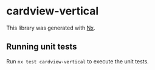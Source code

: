 # cardview-vertical

This library was generated with [Nx](https://nx.dev).

## Running unit tests

Run `nx test cardview-vertical` to execute the unit tests.
